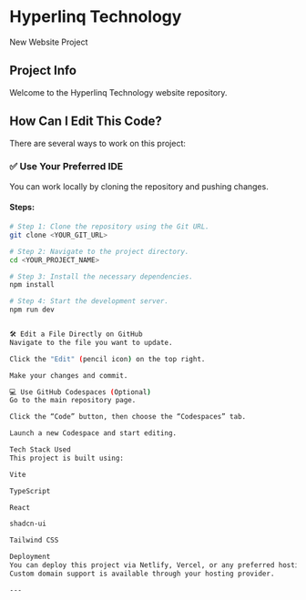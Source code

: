 # Hyperlinq Technology  
New Website Project

## Project Info

Welcome to the Hyperlinq Technology website repository.

## How Can I Edit This Code?

There are several ways to work on this project:

### ✅ Use Your Preferred IDE

You can work locally by cloning the repository and pushing changes.

#### Steps:

```sh
# Step 1: Clone the repository using the Git URL.
git clone <YOUR_GIT_URL>

# Step 2: Navigate to the project directory.
cd <YOUR_PROJECT_NAME>

# Step 3: Install the necessary dependencies.
npm install

# Step 4: Start the development server.
npm run dev


🛠️ Edit a File Directly on GitHub
Navigate to the file you want to update.

Click the "Edit" (pencil icon) on the top right.

Make your changes and commit.

💻 Use GitHub Codespaces (Optional)
Go to the main repository page.

Click the “Code” button, then choose the “Codespaces” tab.

Launch a new Codespace and start editing.

Tech Stack Used
This project is built using:

Vite

TypeScript

React

shadcn-ui

Tailwind CSS

Deployment
You can deploy this project via Netlify, Vercel, or any preferred hosting platform.
Custom domain support is available through your hosting provider.

---
